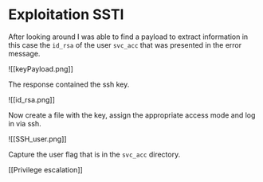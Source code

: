 # Exploitation SSTI

After looking around I was able to find a payload to extract information in this case the `id_rsa` of the user `svc_acc` that was presented in the error message.

![[keyPayload.png]]

The response contained the ssh key.

![[id_rsa.png]]

Now create a file with the key, assign the appropriate access mode and log in via ssh.

![[SSH_user.png]]

Capture the user flag that is in the `svc_acc` directory.

[[Privilege escalation]]





